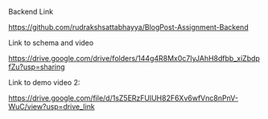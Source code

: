 Backend Link

https://github.com/rudrakshsattabhayya/BlogPost-Assignment-Backend


Link to schema and video

https://drive.google.com/drive/folders/144g4R8Mx0c7IyJAhH8dfbb_xiZbdpfZu?usp=sharing


Link to demo video 2:

https://drive.google.com/file/d/1sZ5ERzFUlUH82F6Xv6wfVnc8nPnV-WuC/view?usp=drive_link

